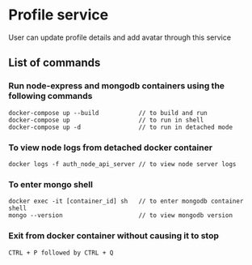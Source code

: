 # Profile service
User can update profile details and add avatar through this service

## List of commands

### Run node-express and mongodb containers using the following commands
    docker-compose up --build           // to build and run
    docker-compose up                   // to run in shell
    docker-compose up -d                // to run in detached mode

### To view node logs from detached docker container
    docker logs -f auth_node_api_server // to view node server logs

### To enter mongo shell
    docker exec -it [container_id] sh   // to enter mongodb container shell
    mongo --version                     // to view mongodb version

### Exit from docker container without causing it to stop
    CTRL + P followed by CTRL + Q



